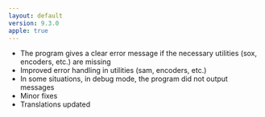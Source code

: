 ```yaml
---
layout: default
version: 9.3.0
apple: true
---
```


* The program gives a clear error message if the necessary utilities (sox, encoders, etc.) are missing
* Improved error handling in utilities (sam, encoders, etc.)
* In some situations, in debug mode, the program did not output messages
* Minor fixes
* Translations updated
